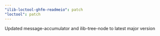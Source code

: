 ```yaml
---
"ilib-loctool-ghfm-readmeio": patch
"loctool": patch
---
```


Updated message-accumulator and ilib-tree-node to latest major version
